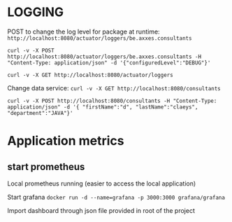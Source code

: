 # LOGGING
POST to change the log level for package at runtime:
`http://localhost:8080/actuator/loggers/be.axxes.consultants`

`curl -v -X POST http://localhost:8080/actuator/loggers/be.axxes.consultants -H "Content-Type: application/json" -d '{"configuredLevel":"DEBUG"}'`

`curl -v -X GET http://localhost:8080/actuator/loggers`

Change data service:
`curl -v -X GET http://localhost:8080/consultants`

`curl -v -X POST http://localhost:8080/consultants -H "Content-Type: application/json" -d '{ "firstName":"d", "lastName":"claeys", "department":"JAVA"}'`

# Application metrics

## start prometheus
Local prometheus running (easier to access the local application)

Start grafana
`docker run -d --name=grafana -p 3000:3000 grafana/grafana`

Import dashboard through json file provided in root of the project

